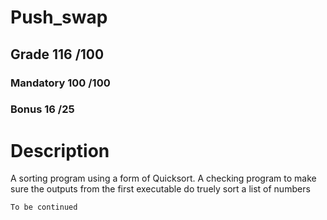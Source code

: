 # Push_swap

## Grade		116	/100

### Mandatory	100	/100
### Bonus		16	/25

# Description

A sorting program using a form of Quicksort.
A checking program to make sure the outputs from the first executable do truely sort a list of numbers

```
To be continued
```
